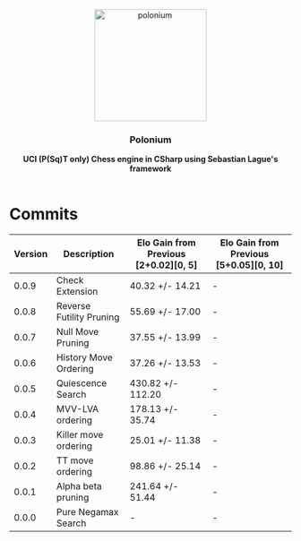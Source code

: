 <div align="center">

<img src="https://github.com/Dragjon/Polonium/assets/140328303/f48a3b2b-f78a-47d3-8133-bceaeb389fa8" alt="polonium" width="200" height="200">

 
<h3>Polonium</h3>
<b> UCI (P(Sq)T only) Chess engine in CSharp using Sebastian Lague's framework</b>
<br>
<br>
</div>

# Commits
| Version | Description                     | Elo Gain from Previous [2+0.02][0, 5] | Elo Gain from Previous [5+0.05][0, 10] | 
|---------|---------------------------------|---------------------------------------|----------------------------------------|
| 0.0.9   | Check Extension                 | 40.32 +/- 14.21                       | -                                      |
| 0.0.8   | Reverse Futility Pruning        | 55.69 +/- 17.00                       | -                                      |
| 0.0.7   | Null Move Pruning               | 37.55 +/- 13.99                       | -                                      |
| 0.0.6   | History Move Ordering           | 37.26 +/- 13.53                       | -                                      |
| 0.0.5   | Quiescence Search               | 430.82 +/- 112.20                     | -                                      |
| 0.0.4   | MVV-LVA ordering                | 178.13 +/- 35.74                      | -                                      |
| 0.0.3   | Killer move ordering            | 25.01 +/- 11.38                       | -                                      |
| 0.0.2   | TT move ordering                | 98.86 +/- 25.14                       | -                                      |
| 0.0.1   | Alpha beta pruning              | 241.64 +/- 51.44                      | -                                      |
| 0.0.0   | Pure Negamax Search             | -                                     | -                                      |
